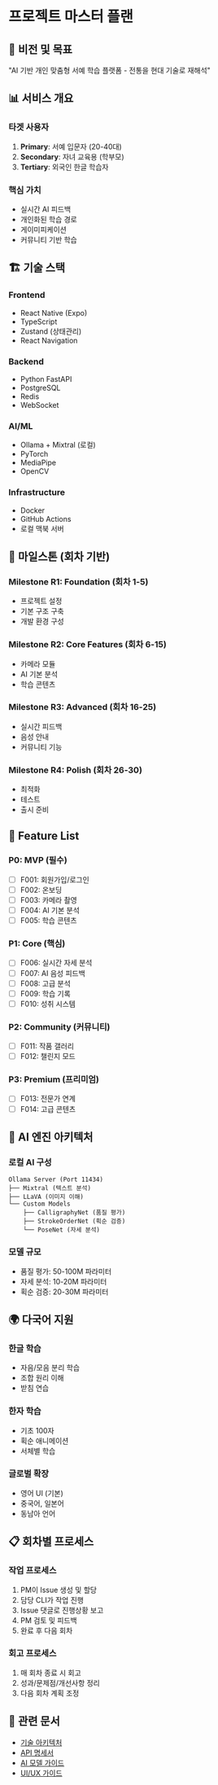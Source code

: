 # 프로젝트 마스터 플랜

## 🎯 비전 및 목표
"AI 기반 개인 맞춤형 서예 학습 플랫폼 - 전통을 현대 기술로 재해석"

## 📊 서비스 개요

### 타겟 사용자
1. **Primary**: 서예 입문자 (20-40대)
2. **Secondary**: 자녀 교육용 (학부모)  
3. **Tertiary**: 외국인 한글 학습자

### 핵심 가치
- 실시간 AI 피드백
- 개인화된 학습 경로
- 게이미피케이션
- 커뮤니티 기반 학습

## 🏗️ 기술 스택

### Frontend
- React Native (Expo)
- TypeScript
- Zustand (상태관리)
- React Navigation

### Backend  
- Python FastAPI
- PostgreSQL
- Redis
- WebSocket

### AI/ML
- Ollama + Mixtral (로컬)
- PyTorch
- MediaPipe
- OpenCV

### Infrastructure
- Docker
- GitHub Actions
- 로컬 맥북 서버

## 📅 마일스톤 (회차 기반)

### Milestone R1: Foundation (회차 1-5)
- 프로젝트 설정
- 기본 구조 구축
- 개발 환경 구성

### Milestone R2: Core Features (회차 6-15)  
- 카메라 모듈
- AI 기본 분석
- 학습 콘텐츠

### Milestone R3: Advanced (회차 16-25)
- 실시간 피드백
- 음성 안내
- 커뮤니티 기능

### Milestone R4: Polish (회차 26-30)
- 최적화
- 테스트
- 출시 준비

## 🚀 Feature List

### P0: MVP (필수)
- [ ] F001: 회원가입/로그인
- [ ] F002: 온보딩
- [ ] F003: 카메라 촬영
- [ ] F004: AI 기본 분석
- [ ] F005: 학습 콘텐츠

### P1: Core (핵심)
- [ ] F006: 실시간 자세 분석
- [ ] F007: AI 음성 피드백
- [ ] F008: 고급 분석
- [ ] F009: 학습 기록
- [ ] F010: 성취 시스템

### P2: Community (커뮤니티)
- [ ] F011: 작품 갤러리
- [ ] F012: 챌린지 모드

### P3: Premium (프리미엄)
- [ ] F013: 전문가 연계
- [ ] F014: 고급 콘텐츠

## 📐 AI 엔진 아키텍처

### 로컬 AI 구성
```
Ollama Server (Port 11434)
├── Mixtral (텍스트 분석)
├── LLaVA (이미지 이해)
└── Custom Models
    ├── CalligraphyNet (품질 평가)
    ├── StrokeOrderNet (획순 검증)
    └── PoseNet (자세 분석)
```

### 모델 규모
- 품질 평가: 50-100M 파라미터
- 자세 분석: 10-20M 파라미터
- 획순 검증: 20-30M 파라미터

## 🌍 다국어 지원

### 한글 학습
- 자음/모음 분리 학습
- 조합 원리 이해
- 받침 연습

### 한자 학습
- 기초 100자
- 획순 애니메이션
- 서체별 학습

### 글로벌 확장
- 영어 UI (기본)
- 중국어, 일본어
- 동남아 언어

## 📋 회차별 프로세스

### 작업 프로세스
1. PM이 Issue 생성 및 할당
2. 담당 CLI가 작업 진행
3. Issue 댓글로 진행상황 보고
4. PM 검토 및 피드백
5. 완료 후 다음 회차

### 회고 프로세스
1. 매 회차 종료 시 회고
2. 성과/문제점/개선사항 정리
3. 다음 회차 계획 조정

## 🔗 관련 문서
- [기술 아키텍처](architecture/technical-architecture.md)
- [API 명세서](architecture/api-specification.md)
- [AI 모델 가이드](architecture/ai-model-guide.md)
- [UI/UX 가이드](planning/ui-ux-guide.md)